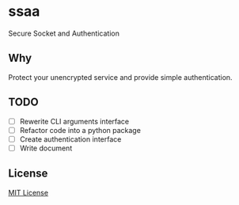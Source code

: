 # ssaa

Secure Socket and Authentication

## Why

Protect your unencrypted service and provide simple authentication.

## TODO

- [ ] Rewerite CLI arguments interface
- [ ] Refactor code into a python package
- [ ] Create authentication interface
- [ ] Write document

## License

[MIT License](LICENSE)

